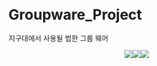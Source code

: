 # Groupware_Project
지구대에서 사용될 법한 그룹 웨어

<div style="display:flex;justify-content:center;">
<img src="https://img.shields.io/static/v1?label=Backend&message=Java&color=yellow" />
<img src="https://img.shields.io/static/v1?label=Frontend&message=JavaScript&color=lightblue" />
<img src="https://img.shields.io/static/v1?label=Database&message=MySQL&color=blueviolet" />
</div>
